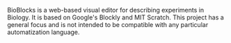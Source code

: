 BioBlocks is a web-based visual editor for describing experiments in Biology. It is based on Google's Blockly and MIT Scratch. This project has a general focus and is not intended to be compatible with any particular automatization language.
